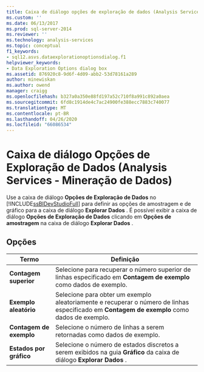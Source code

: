 ```yaml
---
title: Caixa de diálogo opções de exploração de dados (Analysis Services – Mineração de dados) | Microsoft Docs
ms.custom: ''
ms.date: 06/13/2017
ms.prod: sql-server-2014
ms.reviewer: ''
ms.technology: analysis-services
ms.topic: conceptual
f1_keywords:
- sql12.asvs.dataexplorationoptionsdialog.f1
helpviewer_keywords:
- Data Exploration Options dialog box
ms.assetid: 876920c8-9d6f-4d09-abb2-53d78161a289
author: minewiskan
ms.author: owend
manager: craigg
ms.openlocfilehash: b327a0a350e88fd197a52c710f8a991c892a0aea
ms.sourcegitcommit: 6fd8c1914de4c7ac24900fe388ecc7883c740077
ms.translationtype: MT
ms.contentlocale: pt-BR
ms.lasthandoff: 04/26/2020
ms.locfileid: "66086534"
---
```

# <a name="data-exploration-options-dialog-box-analysis-services---data-mining"></a>Caixa de diálogo Opções de Exploração de Dados (Analysis Services - Mineração de Dados)
  Use a caixa de diálogo **Opções de Exploração de Dados** no [!INCLUDE[ssBIDevStudioFull](../includes/ssbidevstudiofull-md.md)] para definir as opções de amostragem e de gráfico para a caixa de diálogo **Explorar Dados** . É possível exibir a caixa de diálogo **Opções de Exploração de Dados** clicando em **Opções de amostragem** na caixa de diálogo **Explorar Dados** .  
  
## <a name="options"></a>Opções  
  
|Termo|Definição|  
|----------|----------------|  
|**Contagem superior**|Selecione para recuperar o número superior de linhas especificado em **Contagem de exemplo** como dados de exemplo.|  
|**Exemplo aleatório**|Selecione para obter um exemplo aleatoriamente e recuperar o número de linhas especificado em **Contagem de exemplo** como dados de exemplo.|  
|**Contagem de exemplo**|Selecione o número de linhas a serem retornadas como dados de exemplo.|  
|**Estados por gráfico**|Selecione o número de estados discretos a serem exibidos na guia **Gráfico** da caixa de diálogo **Explorar Dados** .|  
  
  
